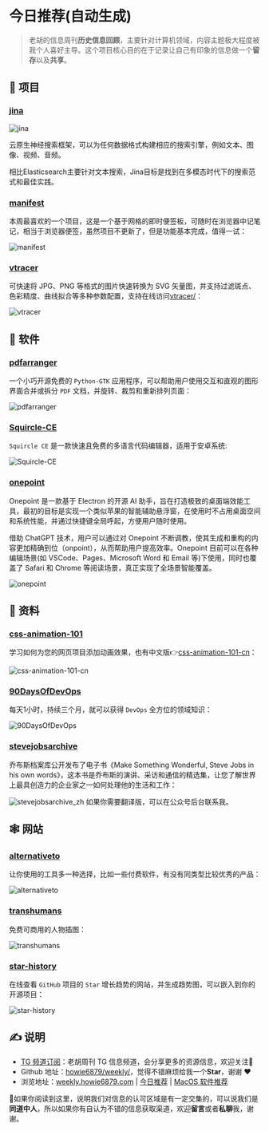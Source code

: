 # 今日推荐(自动生成)

> 老胡的信息周刊**历史信息回顾**，主要针对计算机领域，内容主题极大程度被我个人喜好主导。这个项目核心目的在于记录让自己有印象的信息做一个**留存**以及**共享**。


## 🎯 项目 

### [jina](https://github.com/jina-ai/jina)

![jina](https://images-1252557999.file.myqcloud.com/uPic/9MHbAU.png)

云原生神经搜索框架，可以为任何数据格式构建相应的搜索引擎，例如文本、图像、视频、音频。

相比Elasticsearch主要针对文本搜索，Jina目标是找到在多模态时代下的搜索范式和最佳实践。 

### [manifest](https://github.com/jonathontoon/manifest)

本周最喜欢的一个项目，这是一个基于网格的即时便签板，可随时在浏览器中记笔记，相当于浏览器便签，虽然项目不更新了，但是功能基本完成，值得一试：

![manifest](https://images-1252557999.file.myqcloud.com/uPic/manifest.jpg) 

### [vtracer](https://github.com/visioncortex/vtracer)

可快速将 JPG、PNG 等格式的图片快速转换为 SVG 矢量图，并支持过滤斑点、色彩精度、曲线拟合等多种参数配置，支持在线访问[vtracer/](https://www.visioncortex.org/vtracer/)：

![vtracer](https://images-1252557999.file.myqcloud.com/uPic/y9m1F5.jpg) 

## 🤖 软件 

### [pdfarranger](https://github.com/pdfarranger/pdfarranger)

一个小巧开源免费的 `Python-GTK` 应用程序，可以帮助用户使用交互和直观的图形界面合并或拆分 `PDF` 文档，并旋转、裁剪和重新排列页面：

![pdfarranger](https://images-1252557999.file.myqcloud.com/uPic/pdfarranger.png) 

### [Squircle-CE](https://github.com/massivemadness/Squircle-CE)

`Squircle CE` 是一款快速且免费的多语言代码编辑器，适用于安卓系统:

![Squircle-CE](https://images-1252557999.file.myqcloud.com/uPic/Squircle-CE.jpg) 

### [onepoint](https://github.com/onepointAI/onepoint)

Onepoint 是一款基于 Electron 的开源 AI 助手，旨在打造极致的桌面端效能工具，最初的目标是实现一个类似苹果的智能辅助悬浮窗，在使用时不占用桌面空间和系统性能，并通过快捷键全局呼起，方便用户随时使用。

借助 ChatGPT 技术，用户可以通过对 Onepoint 不断调教，使其生成和重构的内容更加精确到位（onpoint），从而帮助用户提高效率。Onepoint 目前可以在各种编辑场景(如 VSCode、Pages、Microsoft Word 和 Email 等)下使用，同时也覆盖了 Safari 和 Chrome 等阅读场景，真正实现了全场景智能覆盖。

![onepoint](https://images-1252557999.file.myqcloud.com/uPic/onepoint.jpg) 

## 👀 资料 

### [css-animation-101](https://github.com/cssanimation/css-animation-101)

学习如何为您的网页项目添加动画效果，也有中文版👉[css-animation-101-cn](https://h-wakanda.github.io/css-animation-101-cn/)：

![css-animation-101-cn](https://images-1252557999.file.myqcloud.com/uPic/css-animation-101-cn.jpg) 

### [90DaysOfDevOps](https://github.com/MichaelCade/90DaysOfDevOps)

每天1小时，持续三个月，就可以获得 `DevOps` 全方位的领域知识：

![90DaysOfDevOps](https://images-1252557999.file.myqcloud.com/uPic/90DaysOfDevOps.jpg) 

### [stevejobsarchive](https://book.stevejobsarchive.com/)

乔布斯档案库公开发布了电子书《Make Something Wonderful, Steve Jobs in his own words》，这本书是乔布斯的演讲、采访和通信的精选集，让您了解世界上最具创造力的企业家之一如何处理他的生活和工作：

![stevejobsarchive_zh](https://images-1252557999.file.myqcloud.com/uPic/stevejobsarchive_zh.jpg)
如果你需要翻译版，可以在公众号后台联系我。 

## 🕸 网站 

### [alternativeto](https://alternativeto.net/)

让你使用的工具多一种选择，比如一些付费软件，有没有同类型比较优秀的产品：

![alternativeto](https://images-1252557999.file.myqcloud.com/uPic/alternativeto.jpg) 

### [transhumans](https://www.transhumans.xyz/)

免费可商用的人物插图：

![transhumans](https://images-1252557999.file.myqcloud.com/uPic/transhumans.jpg) 

### [star-history](https://star-history.com/)

在线查看 `GitHub` 项目的 `Star` 增长趋势的网站，并生成趋势图，可以嵌入到你的开源项目：

![star-history](https://images-1252557999.file.myqcloud.com/uPic/star-history.jpg) 

## ✍️ 说明

- [TG 频道订阅](https://t.me/howie_weekly)：老胡周刊 TG 信息频道，会分享更多的资源信息，欢迎关注👏
- Github 地址：[howie6879/weekly/](https://github.com/howie6879/weekly/)，觉得不错麻烦给我一个**Star**，谢谢 ❤️
- 浏览地址：[weekly.howie6879.com](https://weekly.howie6879.com) | [今日推荐](https://weekly.howie6879.com/recommend/index.html) | [MacOS 软件推荐](https://weekly.howie6879.com/soft/mac.html)

🙌如果你阅读到这里，说明我们对信息的认可区域是有一定交集的，可以说我们是**同道中人**，所以如果你有自认为不错的信息获取渠道，欢迎**留言**或者**私聊**我，谢谢。
